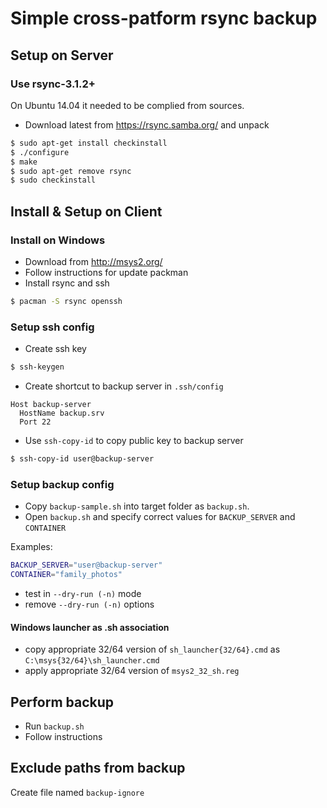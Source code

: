 
Simple cross-patform rsync backup
=================================

## Setup on Server

### Use rsync-3.1.2+

On Ubuntu 14.04 it needed to be complied from sources.

 * Download latest from https://rsync.samba.org/ and unpack

```bash
$ sudo apt-get install checkinstall
$ ./configure
$ make
$ sudo apt-get remove rsync
$ sudo checkinstall
```

## Install & Setup on Client

### Install on Windows

 * Download from http://msys2.org/
 * Follow instructions for update packman
 * Install rsync and ssh 

```bash
$ pacman -S rsync openssh
```

### Setup ssh config

 * Create ssh key 

```bash
$ ssh-keygen
```

 * Create shortcut to backup server in `.ssh/config`

```ssh-config
Host backup-server
  HostName backup.srv
  Port 22
```

 * Use `ssh-copy-id` to copy public key to backup server

```bash
$ ssh-copy-id user@backup-server
```

### Setup backup config

 * Copy `backup-sample.sh` into target folder as `backup.sh`.
 * Open `backup.sh` and specify correct values for `BACKUP_SERVER` and `CONTAINER`

Examples:

```bash
BACKUP_SERVER="user@backup-server"
CONTAINER="family_photos"
```

 * test in `--dry-run (-n)` mode
 * remove `--dry-run (-n)` options

#### Windows launcher as .sh association

 * copy appropriate 32/64 version of `sh_launcher{32/64}.cmd` as `C:\msys{32/64}\sh_launcher.cmd`
 * apply appropriate 32/64 version of `msys2_32_sh.reg`

## Perform backup

 * Run `backup.sh`
 * Follow instructions

## Exclude paths from backup

Create file named `backup-ignore`
